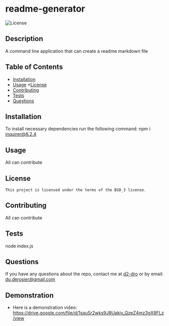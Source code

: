 # readme-generator
  ![License](https://img.shields.io/badge/License-BSD_3-informational.svg)
  ## Description
  A command line application that can create a readme markdown file
  
  ## Table of Contents
  * [Installation](#installation)
  * [Usage](#usage)
  *[License](#license)
  * [Contributing](#contributing)
  * [Tests](#tests)
  * [Questions](#questions)
 
 ## Installation
 To install necessary dependencies run the following command:
   npm i inquirer@8.2.4
 ## Usage
 All can contribute
 ## License
    This project is licensed under the terms of the BSD_3 license.
    
 ## Contributing
 All can contribute
 ## Tests
   node index.js
 ## Questions
 If you have any questions about the repo, contact me at [d2-dro](https://github.com/d2-dro) or by email: [du.derosier@gmail.com](mailto:du.derosier@gmail.com)
 ## Demonstration
 * Here is a demonstration video: https://drive.google.com/file/d/1sauSr2wks9J8Uakiv_QzeZ4mz3gX8FLz/view
